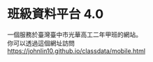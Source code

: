 # 班級資料平台 4.0
一個服務於臺灣臺中市光華高工二年甲班的網站。<br>
你可以透過這個網址訪問<br>
<a href="https://johnlin10.github.io/classdata/mobile.html" target="_blank">https://johnlin10.github.io/classdata/mobile.html</a>